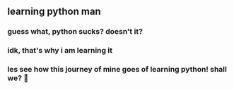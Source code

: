 ## learning python man

### guess what, python sucks? doesn't it?

### idk, that's why i am learning it
### les see how this journey of mine goes of learning python! shall we? 👀

##